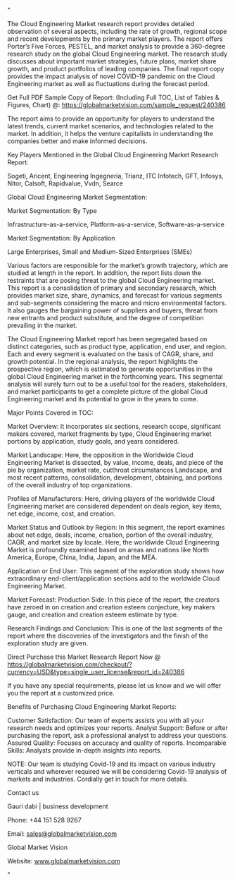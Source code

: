 "

The Cloud Engineering Market research report provides detailed observation of several aspects, including the rate of growth, regional scope and recent developments by the primary market players. The report offers Porter’s Five Forces, PESTEL, and market analysis to provide a 360-degree research study on the global Cloud Engineering market. The research study discusses about important market strategies, future plans, market share growth, and product portfolios of leading companies. The final report copy provides the impact analysis of novel COVID-19 pandemic on the Cloud Engineering market as well as fluctuations during the forecast period.

Get Full PDF Sample Copy of Report: (Including Full TOC, List of Tables & Figures, Chart) @: https://globalmarketvision.com/sample_request/240386

The report aims to provide an opportunity for players to understand the latest trends, current market scenarios, and technologies related to the market. In addition, it helps the venture capitalists in understanding the companies better and make informed decisions.

Key Players Mentioned in the Global Cloud Engineering Market Research Report:

Sogeti, Aricent, Engineering Ingegneria, Trianz, ITC Infotech, GFT, Infosys, Nitor, Calsoft, Rapidvalue, Vvdn, Searce

Global Cloud Engineering Market Segmentation:

Market Segmentation: By Type

Infrastructure-as-a-service, Platform-as-a-service, Software-as-a-service

Market Segmentation: By Application

Large Enterprises, Small and Medium-Sized Enterprises (SMEs)

Various factors are responsible for the market’s growth trajectory, which are studied at length in the report. In addition, the report lists down the restraints that are posing threat to the global Cloud Engineering market. This report is a consolidation of primary and secondary research, which provides market size, share, dynamics, and forecast for various segments and sub-segments considering the macro and micro environmental factors. It also gauges the bargaining power of suppliers and buyers, threat from new entrants and product substitute, and the degree of competition prevailing in the market.

The Cloud Engineering Market report has been segregated based on distinct categories, such as product type, application, end user, and region. Each and every segment is evaluated on the basis of CAGR, share, and growth potential. In the regional analysis, the report highlights the prospective region, which is estimated to generate opportunities in the global Cloud Engineering market in the forthcoming years. This segmental analysis will surely turn out to be a useful tool for the readers, stakeholders, and market participants to get a complete picture of the global Cloud Engineering market and its potential to grow in the years to come.

Major Points Covered in TOC:

Market Overview: It incorporates six sections, research scope, significant makers covered, market fragments by type, Cloud Engineering market portions by application, study goals, and years considered.

Market Landscape: Here, the opposition in the Worldwide Cloud Engineering Market is dissected, by value, income, deals, and piece of the pie by organization, market rate, cutthroat circumstances Landscape, and most recent patterns, consolidation, development, obtaining, and portions of the overall industry of top organizations.

Profiles of Manufacturers: Here, driving players of the worldwide Cloud Engineering market are considered dependent on deals region, key items, net edge, income, cost, and creation.

Market Status and Outlook by Region: In this segment, the report examines about net edge, deals, income, creation, portion of the overall industry, CAGR, and market size by locale. Here, the worldwide Cloud Engineering Market is profoundly examined based on areas and nations like North America, Europe, China, India, Japan, and the MEA.

Application or End User: This segment of the exploration study shows how extraordinary end-client/application sections add to the worldwide Cloud Engineering Market.

Market Forecast: Production Side: In this piece of the report, the creators have zeroed in on creation and creation esteem conjecture, key makers gauge, and creation and creation esteem estimate by type.

Research Findings and Conclusion: This is one of the last segments of the report where the discoveries of the investigators and the finish of the exploration study are given.

Direct Purchase this Market Research Report Now @ https://globalmarketvision.com/checkout/?currency=USD&type=single_user_license&report_id=240386


If you have any special requirements, please let us know and we will offer you the report at a customized price.

Benefits of Purchasing Cloud Engineering Market Reports:

Customer Satisfaction: Our team of experts assists you with all your research needs and optimizes your reports.
Analyst Support: Before or after purchasing the report, ask a professional analyst to address your questions.
Assured Quality: Focuses on accuracy and quality of reports.
Incomparable Skills: Analysts provide in-depth insights into reports.

NOTE: Our team is studying Covid-19 and its impact on various industry verticals and wherever required we will be considering Covid-19 analysis of markets and industries. Cordially get in touch for more details.

Contact us

Gauri dabi | business development

Phone: +44 151 528 9267

Email: sales@globalmarketvision.com

Global Market Vision

Website: www.globalmarketvision.com

"
